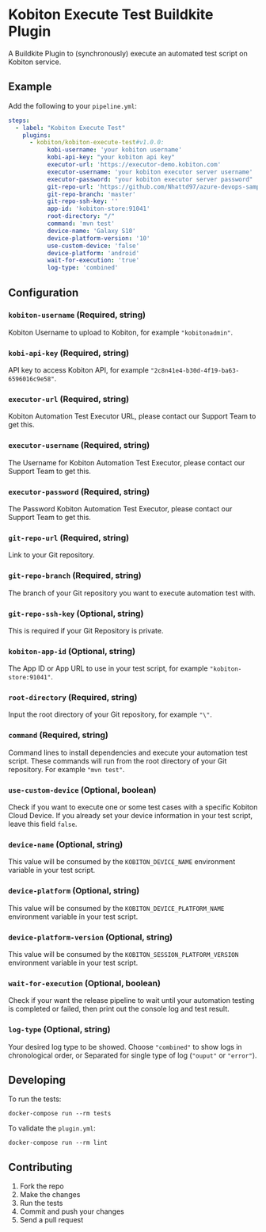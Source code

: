 # Kobiton Execute Test Buildkite Plugin

A Buildkite Plugin to (synchronously) execute an automated test script on Kobiton service.

## Example

Add the following to your `pipeline.yml`:

```yml
steps:
  - label: "Kobiton Execute Test"
    plugins:
      - kobiton/kobiton-execute-test#v1.0.0:
           kobi-username: 'your kobiton username'
           kobi-api-key: "your kobiton api key"
           executor-url: 'https://executor-demo.kobiton.com'
           executor-username: 'your kobiton executor server username'
           executor-password: "your kobiton executor server password"
           git-repo-url: 'https://github.com/Nhattd97/azure-devops-sample-java-prod.git'
           git-repo-branch: 'master'
           git-repo-ssh-key: ''
           app-id: 'kobiton-store:91041'
           root-directory: "/"
           command: 'mvn test'
           device-name: 'Galaxy S10'
           device-platform-version: '10'
           use-custom-device: 'false'
           device-platform: 'android'
           wait-for-execution: 'true'
           log-type: 'combined'
```

## Configuration

### `kobiton-username` (Required, string)

Kobiton Username to upload to Kobiton, for example `"kobitonadmin"`.

### `kobi-api-key` (Required, string)

API key to access Kobiton API, for example `"2c8n41e4-b30d-4f19-ba63-6596016c9e58"`.

### `executor-url` (Required, string)

Kobiton Automation Test Executor URL, please contact our Support Team to get this.

### `executor-username` (Required, string)

The Username for Kobiton Automation Test Executor, please contact our Support Team to get this.

### `executor-password` (Required, string)

The Password Kobiton Automation Test Executor, please contact our Support Team to get this.

### `git-repo-url` (Required, string)

Link to your Git repository.

### `git-repo-branch` (Required, string)

The branch of your Git repository you want to execute automation test with.

### `git-repo-ssh-key` (Optional, string)

This is required if your Git Repository is private.

### `kobiton-app-id` (Optional, string)

The App ID or App URL to use in your test script, for example `"kobiton-store:91041"`.

### `root-directory` (Required, string)

Input the root directory of your Git repository, for example `"\"`.

### `command` (Required, string)

Command lines to install dependencies and execute your automation test script. These commands will run from the root directory of your Git repository. For example `"mvn test"`.

### `use-custom-device` (Optional, boolean)

Check if you want to execute one or some test cases with a specific Kobiton Cloud Device. If you already set your device information in your test script, leave this field `false`.

### `device-name` (Optional, string)

This value will be consumed by the `KOBITON_DEVICE_NAME` environment variable in your test script.

### `device-platform` (Optional, string)

This value will be consumed by the `KOBITON_DEVICE_PLATFORM_NAME` environment variable in your test script.

### `device-platform-version` (Optional, string)

This value will be consumed by the `KOBITON_SESSION_PLATFORM_VERSION` environment variable in your test script.

### `wait-for-execution` (Optional, boolean)

Check if your want the release pipeline to wait until your automation testing is completed or failed, then print out the console log and test result.

### `log-type` (Optional, string)

Your desired log type to be showed. Choose `"combined"` to show logs in chronological order, or Separated for single type of log (`"ouput"` or `"error"`).

## Developing

To run the tests:

```shell
docker-compose run --rm tests
```

To validate the `plugin.yml`:
```shell
docker-compose run --rm lint
```

## Contributing

1. Fork the repo
2. Make the changes
3. Run the tests
4. Commit and push your changes
5. Send a pull request
